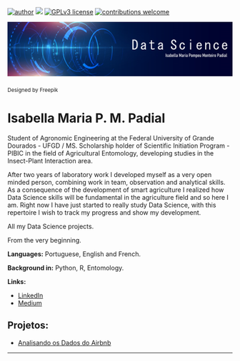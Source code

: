 [![author](https://img.shields.io/badge/author-isabellapompeu-red.svg)](https://www.linkedin.com/in/carlosfab) [![](https://img.shields.io/badge/python-3.7+-blue.svg)](https://www.python.org/downloads/release/python-365/) [![GPLv3 license](https://img.shields.io/badge/License-GPLv3-blue.svg)](http://perso.crans.org/besson/LICENSE.html) [![contributions welcome](https://img.shields.io/badge/contributions-welcome-brightgreen.svg?style=flat)](https://github.com/carlosfab/data_science/issues)

<p align="center">
  <img src="banner.png" >
</p>
<sub>Designed by Freepik</sub>

# Isabella Maria P. M. Padial

Student of Agronomic Engineering at the Federal University of Grande Dourados - UFGD / MS. Scholarship holder of Scientific Initiation Program - PIBIC in the field of Agricultural Entomology, developing studies in the Insect-Plant Interaction area.

After two years of laboratory work I developed myself as a very open minded person, combining work in team, observation and analytical skills. As a consequence of the development of smart agriculture I realized how Data Science skills will be fundamental in the agriculture field and so here I am. Right now I have just started to really study Data Science, with this repertoire I wish to track my progress and show my development.

All my Data Science projects.

From the very beginning.

**Languages:** Portuguese, English and French.

**Background in:** Python, R, Entomology.

**Links:**
* [LinkedIn](https://www.linkedin.com/in/isabella-maria-pompeu-monteiro-padial-ab4571169/)
* [Medium](https://www.medium.com)


## Projetos:
* [Analisando os Dados do Airbnb](https://bit.ly/36XaBE0)

---
